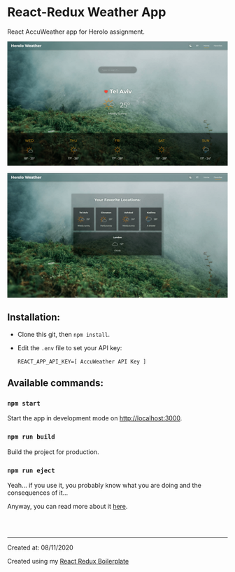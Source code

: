 # React-Redux Weather App

React AccuWeather app for Herolo assignment.


![Home Preview](preview/home.png "Home Preview")

![Favorites Preview](preview/favorites.png "Favorites Preview")

## Installation:

- Clone this git, then `npm install`.


- Edit the `.env` file to set your API key:

    ```
    REACT_APP_API_KEY=[ AccuWeather API Key ]
    ```

## Available commands:

### `npm start`

Start the app in development mode on [http://localhost:3000](http://localhost:3000).

### `npm run build`

Build the project for production.

### `npm run eject`

Yeah... if you use it, you probably know what you are doing and the consequences of it...

Anyway, you can read more about it [here](https://create-react-app.dev/docs/available-scripts/#npm-run-eject).


<br /><br />

----------

Created at: 08/11/2020

Created using my [React Redux Boilerplate](https://github.com/StyleShit/react-redux-boilerplate)